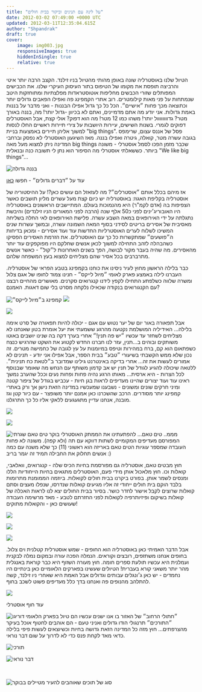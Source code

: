 ```yaml
---
title: "על לינה עם תנינים וביקור בבית חולים"
date: 2012-03-02 07:49:00 +0000 UTC
updated: 2012-03-11T12:35:04.615Z
author: "Shpandrak"
draft: true
cover:
    image: img003.jpg
    responsiveImages: true
    hiddenInSingle: true
    relative: true
---
```


הטיול שלנו באוסטרליה שונה באופן מהותי מהטיול בניו זילנד. הקצב הרבה יותר איטי והרביצה תופסת את מקומו של הטיפוס בתור העיסוק העיקרי שלנו. את הכבישים המפותלים שזורי הכבשים מחליפות אוטוסטראדות מפלצתיות ומתוחזקות היטב שנמתחות על פני מאות קילומטרים. רוב אתרי הקמפינג פה ואפילו הפאבים גדולים יותר וכתוצאה מכך פחות ״אישיים״. הכל כל כך גדול אפילו הבננות - ואני מדבר על בננות באמת גדולות. אני יודע מה אתם מדמיינים, ואתם לא בכיוון -גדול יותר! מה, בננה באורך מטר? גדוווווווול יותר! משהו כמו 12 מטר! מה הוא דפוק? אולי קצת, אבל האוסטרלים דפוקים לגמרי. בשנות השישים, עיירות היושבות על צירי תיירות ראשיים החלו לנסות למשוך אליהן תיירים באמצעות בניית "big things". פסל של אננס עצום, שרימפס בגובה עשרה מטר, קואלה, גיטרה ואפילו בננה. מאז השיגעון האוסטרלי לא נפסק וברחבי המדינה ניתן למצוא מעל מאה big things שכבר מזמן הפכו לסמל אוסטרלי - משונה ביותר. כששאלתי אוסטרלי מה הסיפור הוא נתן לי תשובה כנה ובנאלית "We like big things"...

![](img001.jpg "בננה גדולה")

עוד על ״דברים גדולים״ - חפשו [כאן](http://www.bigthings.com.au/)


אז מיהם בכלל אותם ״אוסטרלים״? מה לעזאזל הם עושים כאן?! על ההיסטוריה של אוסטרליה בקליפת האגוז: באוסטרליה יש כיום קצת מעל עשרים מליון תושבים כאשר הצפיפות בה (אדם לקמ"ר) היא מהנמוכות בעולם. המתיישבים הראשונים באוסטרליה היו האובוריג׳ינים לפני כ50 אלף שנה (הרבה לפני המאורים הניו זילנדים) והיבשת נתגלתה על ידי האירופאים במאה השבע עשרה. פלישת האירופאים לאי החלה בשליחה מאסיבית של אסירים בריטים לסידני בסוף המאה השמונה עשרה, ובמשך עשרות שנים המשיכו לשלוח לערים האוסטרליות החדשות עוד ועוד אסירים - ומכאן בדיחות ה״פושעים״ שמתקשרות כל כך עם האוסטרלים. את הזרמת האסירים הפסיקו כשהבהלה לזהב התחילה למשוך לכאן אנשים שחלקם היו מפוקפקים עוד יותר מהאסירים. מה שהיה בעבר מקור לבושה, הפך בשנים האחרונות ל״קול״ - כאשר אנשים מתרברבים בכל אסיר שהם מצליחים למצוא בעץ המשפחה שלהם.

כבר בלילה הראשון מחוץ לעיר ניסינו את כוחנו בקמפינג בטבע הפראי של אוסטרליה. העברנו לילה באמצע פארק לאומי ״מיול לייקס״ - חנינו צמוד לחופו של אגם צלול ומשרה שלווה כשלפתע התחילו לקפץ לידנו קנגרואים סקרנים. מאושרים מהחיים רבצנו עם הקנגורואים בנקודה שכאילו נלקחה מסרט בלי שום דאגות. האמנם?

![](img002.jpg "קמפינג ב״מיול לייקס״")
![](img003.jpg)

![](img004.jpg)

אבל תפאורה באור יום של יער נטוש עם אגם - יכולה להיות תפאורה של סרט אימה בלילה... האידיליה המושלמת נקטעה מהרגע ששמעתי את יעל אומרת בטון שאנחנו לא מצליחים לשחזר עד עכשיו ״יש פה תנין!״ אחרי בערך דקה בה שנינו יושבים באוטו משותקים ובוהים ב...תנין, עזר לנו חברנו החדש לקטוע את השקט שהרגיש כנצח כשפתאום הוא קם, ברח במהירות וטיפס במיומנות על עץ לגובה של כחמישה מטרים. זה נכון שלא ממש הקשבתי בשיעורי ״טבע״ בבית הספר, אבל אפילו אני יודע - תנינים לא אמורים לעשות את זה... אחרי בדיקה באינטרנט גילינו שמדובר ב״לטאת כח תנינית״. ללטאה שיכולה להגיע לגודל של תנין יש אב קדמון משותף עם הנחש מה שאומר שבנוסף לכל הצרות - היא ארסית... מאותו הרגע נהיה פחות ופחות נעים וככל שהערב נמשך ראינו עוד ועוד יצורים שהיינו מעדיפים לראות בגן חיות - עכביש בגודל של ציפור קטנה ומיני חרקים שונים ומשונים - נשבענו שמעכשיו במדינה הזאת נישן אך ורק באתרי קמפינג יותר מסודרים. הרכב שהשכרנו כאן אמנם יותר משופצר - עם כיור קטן וגז מובנה, אנחנו עדיין מתגעגעים ללאקי אליו כל כך התרגלנו.

![](img5.jpg)

![](img006.jpg)

![](img007.jpg "בוקר טים טאם שגרתי")
מממ.. טים טאם... להפתעתינו את הממתק האוסטרלי המפורסם מעדיפים המקומיים לשתות דווקא עם תה (ולא קפה). משונה לא פחות העובדה שמספר עוגיות הטים טאם באריזה הוא ראשוני (11) כך שלא משנה עם כמה אנשים תחלוק את החבילה תמיד זה יגמר בריב :)

חוץ מבטים טאם, אוסטרליה גם מפורסמת בחיות הכיס שלה - קנגרואים, וואלאבי, קואלות וכו. חוץ מלאכול אותן מידי פעם, האוסטרלים מתגאים בחיות הייחודיות הללו ומנסים לשמר אותן. בפורט ביקרנו בבית חולים לקואלות. ביוזמה הממומנת מתרומות בלבד הוקם בית חולים ייחודי זה אליו מגיעים קואלות שנדרסו, שנפלו מעצים וסתם קואלות שרוצים לקבל אישור לחדר כושר. בסיור בבית החולים יצא לנו לראות האכלה של קואלות בשיקום ופיזיותרפיה לקואלות לפני החזרתם לטבע - מאד מרשימה העבודה שעושים כאן - והקואלות מתוקים!

![](img008.jpg)

![](img009.jpg)

![](img010.jpg)

אבל הדבר האמיתי כאן באוסטרליה הוא החופים - שמש אוסטרלית קטלנית וים צלול. בחופים אנחנו משתזפים, רובצים וקוראים. הנמלה הפכה עורה ובמקום נמלה לבקנית ועמלנית היא עכשיו תולעת ספרים חומה. חוץ מעורה השזוף היא כבר קוראת באנגלית מהר יותר משאני קורא בעברית! הטיולים שעשינו בפארקים הלאומיים כאן בינתיים היו נחמדים - יש כאן ג׳ונגלים עבותים וגדולים אבל האמת היא שאחרי ניו זילנד, קשה להתלהב מהנופים פה ואנחנו בדך כלל מעדיפים פשוט לשכב בחוף.

![](img011.jpg)

עוד חוף אוסטרלי

![](img012.jpg "טיול בפארק הלאומי דוריגו")
״חתולי הרחוב״ של האזור בו אנו ישנים עכשיו הם ״התורכים״ תרנגולי הודו גדולים ואניני טעם - הם אוהבים לחטוף אוכל בעיקר מהצרפתים... חוץ מזה כל המדינה הזאת גדושה בחיות וכשיוצאים לעשות פיפי בלילה כדאי מאד לקחת פנס כדי לא לדרוך על שום דבר נוראי.

![](img013.jpg "תורכי")
 

![](img014.jpg "דבר נוראי")
 

 

![](img015.jpg "סוג של תוכים שאוהבים להעיר מטיילים בבוקר")
